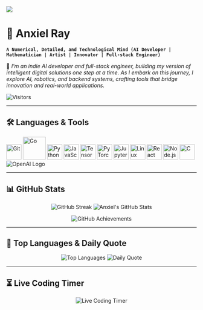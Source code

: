<img src="https://capsule-render.vercel.app/api?type=waving&color=gradient&height=100&section=header">

# 🧠 Anxiel Ray

**`A Numerical, Detailed, and Technological Mind (AI Developer | Mathematician | Artist | Innovator | Full-stack Engineer)`**

🚀 _I'm an indie AI developer and full-stack engineer, building my version of intelligent digital solutions one step at a time. As I embark on this journey, I explore AI, robotics, and backend systems, crafting tools that bridge innovation and real-world applications._

![Visitors](https://komarev.com/ghpvc/?username=anxielray&color=blue)

---

## **🛠 Languages & Tools**
<p align="left">
  <img src="https://cdn.jsdelivr.net/gh/devicons/devicon/icons/git/git-original.svg" alt="Git" width="40px" />
  <img src="https://upload.wikimedia.org/wikipedia/commons/0/05/Go_Logo_Blue.svg" alt="Go" width="60px" />
  <img src="https://upload.wikimedia.org/wikipedia/commons/c/c3/Python-logo-notext.svg" alt="Python" width="40px" />
  <img src="https://upload.wikimedia.org/wikipedia/commons/6/6a/JavaScript-logo.png" alt="JavaScript" width="40px" />
  <img src="https://upload.wikimedia.org/wikipedia/commons/2/2d/Tensorflow_logo.svg" alt="TensorFlow" width="40px" />
  <img src="https://upload.wikimedia.org/wikipedia/commons/1/10/PyTorch_logo_icon.svg" alt="PyTorch" width="40px" />
  <img src="https://upload.wikimedia.org/wikipedia/commons/3/38/Jupyter_logo.svg" alt="Jupyter" width="40px" />
  <img src="https://upload.wikimedia.org/wikipedia/commons/3/35/Tux.svg" alt="Linux" width="40px" />
  <img src="https://upload.wikimedia.org/wikipedia/commons/a/a7/React-icon.svg" alt="React" width="40px" />
  <img src="https://upload.wikimedia.org/wikipedia/commons/d/d9/Node.js_logo.svg" alt="Node.js" width="40px" />
  <img src="https://upload.wikimedia.org/wikipedia/commons/1/19/C_Logo.png" alt="C" width="40px" />
  <img src="https://img.shields.io/badge/OpenAI-1A1A1A?style=for-the-badge&logo=openai&logoColor=white" alt="OpenAI Logo" />
</p>

---

## **📊 GitHub Stats**
<p align="center">
  <img src="https://streak-stats.demolab.com?user=anxielray&theme=dark&hide_border=true&v=6" alt="GitHub Streak" />
  <img src="https://github-readme-stats.vercel.app/api?username=anxielray&theme=vision-friendly-dark&show_icons=true&v=6" alt="Anxiel's GitHub Stats" />
</p>

<p align="center">
  <img src="https://github-profile-trophy.vercel.app/?username=anxielray&theme=darkhub" alt="GitHub Achievements" />
</p>

---

## **📌 Top Languages & Daily Quote**
<p align="center">
  <img src="https://github-readme-stats.vercel.app/api/top-langs/?username=anxielray&layout=compact&theme=vision-friendly-dark" alt="Top Languages" />
  <img src="https://quotes-github-readme.vercel.app/api?type=horizontal&theme=radical" alt="Daily Quote" />
</p>

---

## **⏳ Live Coding Timer**
<p align="center">
  <img src="https://raw.githubusercontent.com/anxielray/anxielray/main/coding_timer.txt" alt="Live Coding Timer" />
</p>
